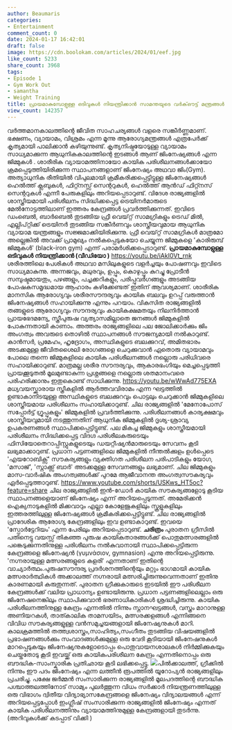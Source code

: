 ```yaml
---
author: Beaumaris
categories:
- Entertainment
comment_count: 0
date: 2024-01-17 16:42:01
draft: false
image: https://cdn.boolokam.com/articles/2024/01/eef.jpg
like_count: 5233
share_count: 3968
tags:
- Episode 1
- Gym Work Out
- samantha
- Weight Training
title: പ്രായമാകുമ്പോളുള്ള ഒടിവുകൾ നിയന്ത്രിക്കാൻ സാമന്തയുടെ വർക്ഔട്ട് മന്ത്രങ്ങൾ
view_count: 142357
---
```


വർത്തമാനകാലത്തിന്റെ ജീവിത സാഹചര്യങ്ങൾ വളരെ സങ്കീർണ്ണമാണ്. ഭക്ഷണം, വ്യായാമം, വിശ്രമം എന്ന മൂന്നു ആരോഗ്യമന്ത്രങ്ങൾ എത്രപേർക്ക് കൃത്യമായി പാലിക്കാൻ കഴിയുന്നുണ്ട്. കൃത്യനിഷ്ഠയോടുള്ള വ്യായാമം സാധ്യമാക്കുന്ന ആധുനികകാലത്തിന്റെ ഇടങ്ങൾ ആണ് ജിംനേഷ്യങ്ങൾ എന്ന ജിമ്മുകൾ . ശാരീരിക വ്യായാമത്തിനായോ കായിക പരിശീലനങ്ങൾക്കായോ ക്രമപ്പെടുത്തിയിരിക്കുന്ന സ്ഥാപനങ്ങളാണ് ജിംനേഷ്യം അഥവാ ജിം(Gym). അത്യാധുനിക രീതിയിൽ വിപുലമായി ക്രമീകരിക്കപ്പെട്ടിട്ടുള്ള ജിംനേഷ്യങ്ങൾ ഹെൽത്ത് ക്ലബുകൾ, ഫിറ്റ്നസ്സ് സെന്ററുകൾ, ഹെൽത്ത്‌ ആൻഡ് ഫിറ്റ്നസ് സെന്ററുകൾ എന്നീ പേരുകളിലും അറിയപ്പെടാറുണ്ട്. വിദേശ രാജ്യങ്ങളിൽ ശാസ്ത്രീയമായി പരിശീലനം സിദ്ധിക്കപ്പെട്ട ട്രെയിനർമാരുടെ മേൽനോട്ടത്തിലാണ് ഇത്തരം കേന്ദ്രങ്ങൾ പ്രവർത്തിക്കുന്നത്. ഇവിടെ ഡംബെൽ, ബാർബെൽ തുടങ്ങിയ ഫ്രീ വെയ്റ്റ് സാമഗ്രികളും ട്രെഡ് മിൽ, എല്ലിപ്റ്റിക്ക് ട്രെയിനർ തുടങ്ങിയ സങ്കീർണവും ശാസ്ത്രീയവുമായ ആധുനിക വ്യായാമ യന്ത്രങ്ങളും സജ്ജമാക്കിയിരിക്കുന്നു. ഫ്രീ വെയ്റ്റ് സാമഗ്രികൾ മാത്രമോ അല്ലെങ്കിൽ അവക്ക് പ്രാമുഖ്യം നൽകപ്പെടുകയോ ചെയ്യുന്ന ജിമ്മുകളെ 'കാരിരുമ്പ് ജിമ്മുകൾ' (black-iron gym) എന്ന് പരാമർശിക്കപ്പെടാറുണ്ട്. **പ്രായമാകുമ്പോളുള്ള ഒടിവുകൾ നിയന്ത്രിക്കാൻ (വീഡിയോ )** https://youtu.be/iAkI0Vt_rnk ശരീരത്തിലെ പേശികൾ അഥവാ മസിലുകളുടെ വളർച്ചയും പോഷണവും ഇവിടെ സാധ്യമാകുന്നു. അന്നജവും, മധുരവും, ഉപ്പും, കൊഴുപ്പും കുറച്ചു പ്രോടീൻ സമ്പുഷ്ടമായതും, പഴങ്ങളും, പച്ചക്കറികളും, പരിപ്പുവർഗങ്ങളും അടങ്ങിയ പോഷകസമൃദ്ധമായ ആഹാരം കഴിക്കേണ്ടത് ഇതിന് ആവശ്യമാണ്. ശാരീരിക മാനസിക ആരോഗ്യവും ശരീരസൗന്ദര്യവും കായിക ബലവും ഉറപ്പ് വരുത്താൻ ജിംനേഷ്യങ്ങൾ സഹായിക്കുന്നു എന്നും പറയാം. വികസിത രാജ്യങ്ങളിൽ തങ്ങളുടെ ആരോഗ്യവും സൗന്ദര്യവും കായികക്ഷമതയും നിലനിർത്താൻ പ്രായഭേദമന്യേ, സ്ത്രീപുരുഷ വ്യത്യാസമില്ലാതെ ജനങ്ങൾ ജിമ്മുകളിൽ പോകുന്നതായി കാണാം. അത്തരം രാജ്യങ്ങളിലെ പല ജോലിക്കാർക്കും ജിം അംഗത്വം അവരുടെ തൊഴിൽ സ്ഥാപനങ്ങൾ സൗജന്യമായി നൽകാറുണ്ട്. കാൻസർ, പ്രമേഹം, ഹൃദ്രോഗം, അസ്ഥികളുടെ ബലക്കുറവ്‌, അമിതഭാരം അടക്കമുള്ള ജീവിതശൈലി രോഗങ്ങളെ ചെറുക്കുവാൻ ഏതൊരു വ്യായാമവും പോലെ തന്നെ ജിമ്മുകളിലെ കായിക പരിശീലനങ്ങൾ നല്ലൊരു പരിധിവരെ സഹായിക്കാറുണ്ട്. മാത്രമല്ല ശരീര സൗന്ദര്യവും, ആകാരഭംഗിയും മെച്ചപ്പെടുത്തി പ്രായക്കൂടുതൽ മൂലമുണ്ടാകുന്ന പ്രശ്നങ്ങളെ നല്ലൊരു ശതമാനംവരെ പരിഹരിക്കാനും ഇതുകൊണ്ട് സാധിക്കുന്നു. https://youtu.be/wWwAd775EXA മധ്യവയസ്ക്കാരായ സ്ത്രീകളിൽ ആർത്തവവിരാമം എന്ന ഘട്ടത്തിൽ ഉണ്ടാകാനിടയുള്ള അസ്ഥികളുടെ ബലക്കുറവും പൊട്ടലും ചെറുക്കാൻ ജിമ്മുകളിലെ ശാസ്ത്രീയമായ പരിശീലനം സഹായിക്കാറുണ്ട്. ചില രാജ്യങ്ങളിൽ 'മേനോപോസ് സപ്പോർട്ട് ഗ്രൂപ്പുകളും' ജിമ്മുകളിൽ പ്രവർത്തിക്കുന്നു. പരിശീലനങ്ങൾ കാര്യക്ഷമവും ശാസ്ത്രീയവുമായി നടത്തുന്നതിന് ആധുനിക ജിമ്മുകളിൽ ദൃശ്യ-ശ്രാവ്യ ഉപകരണങ്ങൾ സ്ഥാപിക്കപ്പെട്ടിട്ടുണ്ട്. പല മികച്ച ജിമ്മുകളും ശാസ്ത്രീയമായി പരിശീലനം സിദ്ധിക്കപ്പെട്ട വിദഗ്ദ പരിശീലകരുടെയും ഫിസിയോതെറാപ്പിസ്റ്റുകളുടെയും ഡയറ്റീഷ്യൻമാരുടെയും സേവനം കൂടി ലഭ്യമാക്കാറുണ്ട്. പ്രധാന പട്ടണങ്ങളിലെ ജിമ്മുകളിൽ നീന്തൽക്കുളം ഉൾപ്പെടെ 'എയറോബിക്സ്' സൗകര്യങ്ങളും വ്യക്തിഗത പരിശീലന പരിപാടികളും യോഗ, 'മസാജ്', 'സ്നാക്ക്സ് ബാർ' അടക്കമുള്ള സേവനങ്ങളും ലഭ്യമാണ്. ചില ജിമ്മുകളും മാസ-വാർഷിക അംഗത്വങ്ങൾക്ക് പുറമേ ആജീവാനന്ത അംഗത്വസൗകര്യവും ഏർപ്പെടുത്താറുണ്ട്. https://www.youtube.com/shorts/USKws_HT5oc?feature=share ചില രാജ്യങ്ങളിൽ ഇൻ-ഡോർ കായിക സൗകര്യങ്ങളോടു കൂടിയ സ്ഥാപനങ്ങളെയാണ് ജിംനേഷ്യം എന്ന് അറിയപ്പെടുന്നത്. അമേരിക്കൻ ഐക്യനാടുകളിൽ മിക്കവാറും എല്ലാ കോളേജുകളിലും സ്കൂളുകളിലും ഇത്തരത്തിലുള്ള ജിംനേഷ്യങ്ങൾ ക്രമീകരിക്കപ്പെട്ടിട്ടുണ്ട്. ചില രാജ്യങ്ങളിൽ പ്രാദേശിക ആരോഗ്യ കേന്ദ്രങ്ങളിലും ഇവ ഉണ്ടാകാറുണ്ട്. ഇവയെ 'സ്പോർട്ടേറിയം' എന്ന പേരിലും അറിയപ്പെടാറുണ്ട്. **ചരിത്രം** പുരാതന ഗ്രീസിൽ പതിനെട്ടു വയസ്സ് തികഞ്ഞ പുരുഷ കായികതാരങ്ങൾക്ക് പൊതുമത്സരങ്ങളിൽ പങ്കെടുക്കുന്നതിനുള്ള പരിശീലനം നൽകുവാനായി സ്ഥാപിക്കപ്പെട്ടിരുന്ന കേന്ദ്രങ്ങളെ ജിംനേഷ്യൻ (γυμνάσιον, gymnasion) എന്നു അറിയപ്പെട്ടിരുന്നു. 'നഗ്നരായുള്ള മത്സരങ്ങളുടെ കളരി' എന്നതാണ് ഇതിന്റെ വാച്യാർത്ഥം.പുരുഷസൗന്ദര്യ പ്രദർശനത്തിന്റെയും മറ്റും ഭാഗമായി കായിക മത്സരാർത്ഥികൾ അക്കാലത്ത് നഗ്നരായി മത്സരിച്ചിരുന്നുവെന്നതാണ് ഇതിനു കാരണമായി കരുതുന്നത്. പുരാതന ഗ്രീക്കുകാരുടെ ഇടയിൽ ഈ പരിശീലന കേന്ദ്രങ്ങൾക്ക് വലിയ പ്രാധാന്യം ഉണ്ടായിരുന്നു. പ്രധാന പട്ടണങ്ങളിലെല്ലാം ഒരു ജിംനേഷനെങ്കിലും സ്ഥാപിക്കുവാൻ ഭരണാധികാരികൾ ശ്രദ്ധിച്ചിരുന്നു. കായിക പരിശീലനത്തിനുള്ള കേന്ദ്രം എന്നതിൽ നിന്നും സ്നാനഘട്ടങ്ങൾ, വസ്ത്രം മാറാനുള്ള അണിയറകൾ, താത്കാലിക താമസയിടം, മത്സരക്കളങ്ങൾ എന്നിങ്ങനെ വിവിധ സൗകര്യങ്ങളുള്ള വൻസമുച്ചയങ്ങളായി ജിംനേഷ്യനുകൾ മാറി. കാലക്രമത്തിൽ തത്ത്വശാസ്ത്രം,സാഹിത്യം,സംഗീതം തുടങ്ങിയ വിഷയങ്ങളിൽ പ്രഭാഷണങ്ങൾക്കും സംവാദങ്ങൾക്കുമുള്ള ഒരു വേദി കൂടിയായി ജിംനേഷനുകൾ മാറപ്പെടുകയും ജിംനേഷ്യനുകളോടൊപ്പം പൊതുവായനശാലകൾ നിർമ്മിക്കുകയും ചെയ്തതോടു കൂടി ഇവയ്ക്ക് ഒരു കായികപരിശീലന കേന്ദ്രം എന്നതിനൊപ്പം ഒരു ബൗദ്ധിക-സാംസ്കാരിക പ്രതിഛായ കൂടി ലഭിക്കപ്പെട്ടു. ![](https://cdn.boolokam.com/articles/2024/01/eef.jpg)പിൽക്കാലത്ത്, ഗ്രീക്കിൽ നിന്നും ഈ പദം ജിംനേഷ്യം എന്ന ലത്തീൻ രൂപത്തിൽ യൂറോപ്യൻ രാജ്യങ്ങളിലും പ്രചരിച്ചു. പക്ഷേ ജർമ്മൻ സംസാരിക്കുന്ന രാജ്യങ്ങളിൽ മൂലപദത്തിന്റെ ബൗദ്ധിക പശ്ചാത്തലത്തിനോട് സാമ്യം പുലർത്തുന്ന വിധം സർക്കാർ നിയന്ത്രണത്തിലുള്ള ഒരു വിഭാഗം ദ്വിതീയ വിദ്യാഭ്യാസകേന്ദ്രങ്ങളെ ജിംനേഷ്യം വിദ്യാലയങ്ങൾ എന്ന് അറിയപ്പെട്ടപ്പോൾ ഇംഗ്ലീഷ് സംസാരിക്കുന്ന രാജ്യങ്ങളിൽ ജിംനേഷ്യം എന്നത് കായിക പരിശീലനത്തിനും വ്യായാമത്തിനുമുള്ള കേന്ദ്രങ്ങളായി തുടർന്നു. (അറിവുകൾക്ക് കടപ്പാട് വിക്കി )